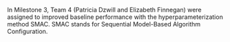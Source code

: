 In Milestone 3, Team 4 (Patricia Dzwill and Elizabeth Finnegan) were assigned to improved baseline performance with the hyperparameterization method SMAC. SMAC stands for Sequential Model-Based Algorithm Configuration.
